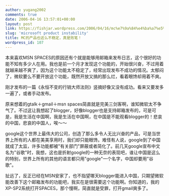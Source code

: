 ```yaml
---
author: yugang2002
comments: true
date: 2006-04-16 13:57:01+00:00
layout: post
link: https://fishjar.wordpress.com/2006/04/16/mc%e7%9a%84%e4%ba%a7%e5%93%81%e4%b9%9f%e8%bf%99%e4%b9%88%e4%b8%8d%e7%a8%b3%e5%ae%9a%ef%bc%8c%e7%9c%9f%e6%98%af%e8%b4%a5%e7%ac%94%ef%bc%81/
slug: 'microsoft product instability'
title: MC的产品也这么不稳定，真是败笔！
wordpress_id: 107
---
```


本来喜欢MSN SPACES的原因还有个就是能够用邮箱来发布日志，这个很好的功能不知有多少人在用。我也是前一个月才发现这个功能的，开始很兴奋，不过用着就越来越不爽了，因为这个功能太不稳定了，经常出现发布不成功的情况。太郁闷了，微软要么不要开放这个功能，既然开放又搞的那么烂，看着眼馋却用着不爽。




刚才发布的一篇《永恒不变的行销大师法则》竖摘好像又没有成功。看来又要发多一遍了，或者手动发布。




原来想着的gtalk＋gmail＋msn spaces简直就是完美三剑客啊，谁知微软太不争气了。不过这让我想起了blogger，好像blogger也是支持邮箱发布的，可是可是，我是生活在中国啊，我是生活在中国啊，在中国是不能观看blogger的！悲哀的中国，悲哀的中国人，唉～～




google这个世界上最伟大的公司，创造了那么多令人无比兴奋的产品，可是当世界上所有的人都在美美享用时，我们却只能眼馋。难怪有人说，google到了中国就成了太监，许多功能都被"有关部门"屏蔽或者简化了。前几天google宣布中文名为"谷歌"时，我想，这也是折射google的一种无奈的表现吧，谁让中国是这么的特别，世界上所有的其他的语言都只用"google"一个名字，中国却要用"谷歌"。




扯远了，反正已经在MSN安家了，也不指望哪天blogger能进入中国，只期望微软能改善下这个邮箱发布的功能吧，我实在是很需要这个功能啊。你知道的，我的XP-SP2系统打开SPACES，那个慢啊，简直就是受罪，打开gmail爽多了。
